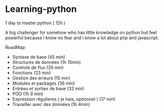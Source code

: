 # Learning-python
1 day to master python ( 12h )

A big challenger for somehow who has little knowledge on python but feel powerful because I know no fear and I know a lot about php and javascript.

RoadMap: 
  - Syntaxe de base (45 min)
  - Structures de données (1h 15min)
  - Controle de flux (26 min)
  - Fonctions (23 min)
  - Gestion des erreurs (15 min)
  - Modules et packages (36 min)
  - Entrées et sorties de base (33 min)
  - POO (1h 9 min)
  - Expression régulieres ( je hais, optionnel ) (17 min)
  - Travailler avec des données (1h 4min)


